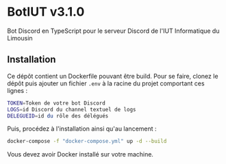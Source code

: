 # BotIUT v3.1.0

Bot Discord en TypeScript pour le serveur Discord de l'IUT Informatique du Limousin

## Installation

Ce dépôt contient un Dockerfile pouvant être build. Pour se faire, clonez le dépôt puis ajouter un fichier `.env` à la racine du projet comportant ces lignes :

```sh
TOKEN=Token de votre bot Discord
LOGS=id Discord du channel textuel de logs
DELEGUEID=id du rôle des délégués
```

Puis, procédez à l'installation ainsi qu'au lancement :

```sh
docker-compose -f "docker-compose.yml" up -d --build
```

Vous devez avoir Docker installé sur votre machine.
